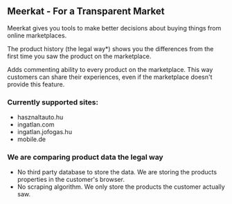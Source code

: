 ## Meerkat - For a Transparent Market

Meerkat gives you tools to make better decisions about buying things from online marketplaces.

The product history (the legal way*) shows you the differences from the first time you saw the product on the marketplace.

Adds commenting ability to every product on the marketplace. This way customers can share their experiences, even if the marketplace doesn't provide this feature.

### Currently supported sites:
* hasznaltauto.hu
* ingatlan.com
* ingatlan.jofogas.hu
* mobile.de

### We are comparing product data the legal way
* No third party database to store the data. We are storing the products properties in the customer's browser.
* No scraping algorithm. We only store the products the customer actually saw.
